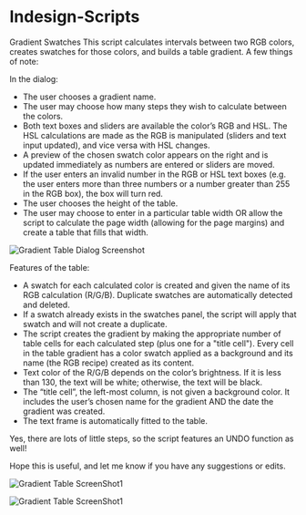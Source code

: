 # Indesign-Scripts

Gradient Swatches
This script calculates intervals between two RGB colors, creates swatches for those colors, and builds a table gradient.  A few things of note:

In the dialog:
- The user chooses a gradient name.
- The user may choose how many steps they wish to calculate between the colors.
- Both text boxes and sliders are available the color’s RGB and HSL. The HSL calculations are made as the RGB is manipulated (sliders and text input updated), and vice versa with HSL changes.
- A preview of the chosen swatch color appears on the right and is updated immediately as numbers are entered or sliders are moved.
- If the user enters an invalid number in the RGB or HSL text boxes (e.g. the user enters more than three numbers or a number greater than 255 in the RGB box), the box will turn red.
- The user chooses the height of the table.
- The user may choose to enter in a particular table width OR allow the script to calculate the page width (allowing for the page margins) and create a table that fills that width.

![Gradient Table Dialog Screenshot](https://cloud.githubusercontent.com/assets/13002217/12951646/521e51b4-cfe1-11e5-97ca-66362fb58df1.png)

Features of the table:
- A swatch for each calculated color is created and given the name of its RGB calculation (R/G/B).
Duplicate swatches are automatically detected and deleted.
- If a swatch already exists in the swatches panel, the script will apply that swatch and will not create a duplicate.
- The script creates the gradient by making the appropriate number of table cells for each calculated step (plus one for a "title cell"). Every cell in the table gradient has a color swatch applied as a background and its name (the RGB recipe) created as its content.
- Text color of the R/G/B depends on the color’s brightness. If it is less than 130, the text will be white; otherwise, the text will be black.
- The “title cell”, the left-most column, is not given a background color. It includes the user’s chosen name for the gradient AND the date the gradient was created.
- The text frame is automatically fitted to the table.

Yes, there are lots of little steps, so the script features an UNDO function as well! 

Hope this is useful, and let me know if you have any suggestions or edits.

![Gradient Table ScreenShot1](https://cloud.githubusercontent.com/assets/13002217/12951630/36fea636-cfe1-11e5-9eb9-6f20ec95d2d3.png)

![Gradient Table ScreenShot1](https://cloud.githubusercontent.com/assets/13002217/12951649/5a253404-cfe1-11e5-874f-ac4bc7e0c7e7.png)
